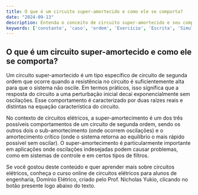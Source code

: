 ```yaml
---
title: O que é um circuito super-amortecido e como ele se comporta?
date: "2024-09-13"
description: Entenda o conceito de circuito super-amortecido e seu comportamento em circuitos de segunda ordem.
keywords: ['constante', 'caso', 'ordem', 'Exercício', 'Escrita', 'Simulação', 'super-amortecido']
---
```


## O que é um circuito super-amortecido e como ele se comporta?

Um circuito super-amortecido é um tipo específico de circuito de segunda ordem que ocorre quando a resistência no circuito é suficientemente alta para que o sistema não oscile. Em termos práticos, isso significa que a resposta do circuito a uma perturbação inicial decai exponencialmente sem oscilações. Esse comportamento é caracterizado por duas raízes reais e distintas na equação característica do circuito.

No contexto de circuitos elétricos, a super-amortecimento é um dos três possíveis comportamentos de um circuito de segunda ordem, sendo os outros dois o sub-amortecimento (onde ocorrem oscilações) e o amortecimento crítico (onde o sistema retorna ao equilíbrio o mais rápido possível sem oscilar). O super-amortecimento é particularmente importante em aplicações onde oscilações indesejadas podem causar problemas, como em sistemas de controle e em certos tipos de filtros.

Se você gostou deste conteúdo e quer aprender mais sobre circuitos elétricos, conheça o curso online de circuitos elétricos para alunos de engenharia, Domínio Elétrico, criado pelo Prof. Nicholas Yukio, clicando no botão presente logo abaixo do texto.